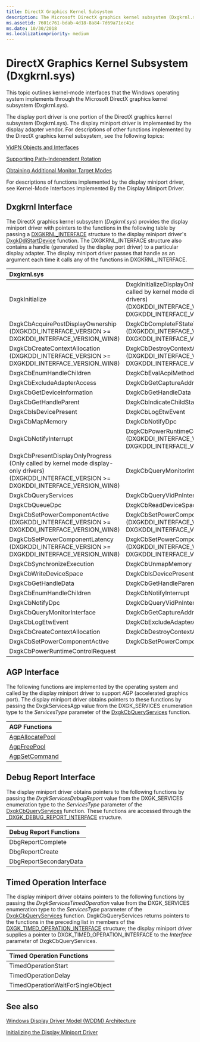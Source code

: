 ```yaml
---
title: DirectX Graphics Kernel Subsystem
description: The Microsoft DirectX graphics kernel subsystem (Dxgkrnl.sys) implements functions that are called by the display miniport driver.
ms.assetid: 7601c761-bdab-4d18-8a84-7d69a71ec41c
ms.date: 10/30/2018
ms.localizationpriority: medium
---
```


# DirectX Graphics Kernel Subsystem (Dxgkrnl.sys)

This topic outlines kernel-mode interfaces that the Windows operating system implements through the Microsoft DirectX graphics kernel subsystem (Dxgkrnl.sys).

The display port driver is one portion of the DirectX graphics kernel subsystem (Dxgkrnl.sys). The display miniport driver is implemented by the display adapter vendor. For descriptions of other functions implemented by the DirectX graphics kernel subsystem, see the following topics:

[VidPN Objects and Interfaces](vidpn-objects-and-interfaces.md)

[Supporting Path-Independent Rotation](supporting-path-independent-rotation.md)

[Obtaining Additional Monitor Target Modes](obtaining-additional-monitor-target-modes.md)

For descriptions of functions implemented by the display miniport driver, see Kernel-Mode Interfaces Implemented By the Display Miniport Driver.

## Dxgkrnl Interface

The DirectX graphics kernel subsystem (*Dxgkrnl.sys*) provides the display miniport driver with pointers to the functions in the following table by passing a [DXGKRNL_INTERFACE](https://docs.microsoft.com/windows-hardware/drivers/ddi/content/dispmprt/ns-dispmprt-_dxgkrnl_interface) structure to the display miniport driver's [DxgkDdiStartDevice](https://docs.microsoft.com/windows-hardware/drivers/ddi/content/dispmprt/nc-dispmprt-dxgkddi_start_device) function. The DXGKRNL_INTERFACE structure also contains a handle (generated by the display port driver) to a particular display adapter. The display miniport driver passes that handle as an argument each time it calls any of the functions in DXGKRNL_INTERFACE.



|Dxgkrnl.sys||
|:---|:---|
|DxgkInitialize|DxgkInitializeDisplayOnlyDriver (Only called by kernel mode display-only drivers) (DXGKDDI_INTERFACE_VERSION >= DXGKDDI_INTERFACE_VERSION_WIN8)|
|DxgkCbAcquirePostDisplayOwnership (DXGKDDI_INTERFACE_VERSION >= DXGKDDI_INTERFACE_VERSION_WIN8)|DxgkCbCompleteFStateTransition (DXGKDDI_INTERFACE_VERSION >= DXGKDDI_INTERFACE_VERSION_WIN8)|
|DxgkCbCreateContextAllocation (DXGKDDI_INTERFACE_VERSION >= DXGKDDI_INTERFACE_VERSION_WIN8)|DxgkCbDestroyContextAllocation (DXGKDDI_INTERFACE_VERSION >= DXGKDDI_INTERFACE_VERSION_WIN8)|
|DxgkCbEnumHandleChildren|DxgkCbEvalAcpiMethod|
|DxgkCbExcludeAdapterAccess|DxgkCbGetCaptureAddress|
|DxgkCbGetDeviceInformation|DxgkCbGetHandleData|
|DxgkCbGetHandleParent|DxgkCbIndicateChildStatus|
|DxgkCbIsDevicePresent|DxgkCbLogEtwEvent|
|DxgkCbMapMemory|DxgkCbNotifyDpc|
|DxgkCbNotifyInterrupt|DxgkCbPowerRuntimeControlRequest (DXGKDDI_INTERFACE_VERSION >= DXGKDDI_INTERFACE_VERSION_WIN8)|
|DxgkCbPresentDisplayOnlyProgress (Only called by kernel mode display-only drivers) (DXGKDDI_INTERFACE_VERSION >= DXGKDDI_INTERFACE_VERSION_WIN8)|DxgkCbQueryMonitorInterface|
|DxgkCbQueryServices|DxgkCbQueryVidPnInterface|
|DxgkCbQueueDpc|DxgkCbReadDeviceSpace|
|DxgkCbSetPowerComponentActive (DXGKDDI_INTERFACE_VERSION >= DXGKDDI_INTERFACE_VERSION_WIN8)|DxgkCbSetPowerComponentIdle (DXGKDDI_INTERFACE_VERSION >= DXGKDDI_INTERFACE_VERSION_WIN8)|
|DxgkCbSetPowerComponentLatency (DXGKDDI_INTERFACE_VERSION >= DXGKDDI_INTERFACE_VERSION_WIN8)|DxgkCbSetPowerComponentResidency (DXGKDDI_INTERFACE_VERSION >= DXGKDDI_INTERFACE_VERSION_WIN8)|
|DxgkCbSynchronizeExecution|DxgkCbUnmapMemory|
|DxgkCbWriteDeviceSpace|DxgkCbIsDevicePresent|
|DxgkCbGetHandleData|DxgkCbGetHandleParent|
|DxgkCbEnumHandleChildren|DxgkCbNotifyInterrupt|
|DxgkCbNotifyDpc|DxgkCbQueryVidPnInterface|
|DxgkCbQueryMonitorInterface|DxgkCbGetCaptureAddress|
|DxgkCbLogEtwEvent|DxgkCbExcludeAdapterAccess|
|DxgkCbCreateContextAllocation|DxgkCbDestroyContextAllocation|
|DxgkCbSetPowerComponentActive|DxgkCbSetPowerComponentIdle|
|DxgkCbPowerRuntimeControlRequest||

## AGP Interface

The following functions are implemented by the operating system and called by the display miniport driver to support AGP (accelerated graphics port). The display miniport driver obtains pointers to these functions by passing the DxgkServicesAgp value from the DXGK_SERVICES enumeration type to the *ServicesType* parameter of the [DxgkCbQueryServices](https://docs.microsoft.com/windows-hardware/drivers/ddi/content/dispmprt/nc-dispmprt-dxgkcb_query_services) function.

|AGP Functions|
|:---|
|[AgpAllocatePool](https://docs.microsoft.com/windows-hardware/drivers/ddi/content/dispmprt/nc-dispmprt-dxgkcb_agp_allocate_pool)|
|[AgpFreePool](https://docs.microsoft.com/windows-hardware/drivers/ddi/content/dispmprt/nc-dispmprt-dxgkcb_agp_free_pool)|
|[AgpSetCommand](https://docs.microsoft.com/windows-hardware/drivers/ddi/content/dispmprt/nc-dispmprt-dxgkcb_agp_set_command)|


## Debug Report Interface


The display miniport driver obtains pointers to the following functions by passing the *DxgkServicesDebugReport* value from the DXGK_SERVICES enumeration type to the *ServicesType* parameter of the [DxgkCbQueryServices](https://docs.microsoft.com/windows-hardware/drivers/ddi/content/dispmprt/nc-dispmprt-dxgkcb_query_services) function. These functions are accessed through the [_DXGK_DEBUG_REPORT_INTERFACE](https://docs.microsoft.com/windows-hardware/drivers/ddi/content/dispmprt/ns-dispmprt-_dxgk_debug_report_interface) structure.

|Debug Report Functions|
|:---|
|DbgReportComplete|
|DbgReportCreate|
|DbgReportSecondaryData|

## Timed Operation Interface

The display miniport driver obtains pointers to the following functions by passing the *DxgkServicesTimedOperation* value from the DXGK_SERVICES enumeration type to the *ServicesType* parameter of the [DxgkCbQueryServices](https://docs.microsoft.com/windows-hardware/drivers/ddi/content/dispmprt/nc-dispmprt-dxgkcb_query_services) function. DxgkCbQueryServices returns pointers to the functions in the preceding list in members of the [DXGK_TIMED_OPERATION_INTERFACE](https://docs.microsoft.com/windows-hardware/drivers/ddi/content/dispmprt/ns-dispmprt-_dxgk_timed_operation_interface) structure; the display miniport driver supplies a pointer to DXGK_TIMED_OPERATION_INTERFACE to the *Interface* parameter of DxgkCbQueryServices.

|Timed Operation Functions|
|:---|
|TimedOperationStart|
|TimedOperationDelay|
|TimedOperationWaitForSingleObject|

## See also

[Windows Display Driver Model (WDDM) Architecture](windows-vista-and-later-display-driver-model-architecture.md)

[Initializing the Display Miniport Driver](initializing-the-display-miniport-driver.md)

